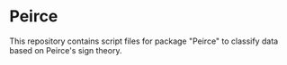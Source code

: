 # Peirce
This repository contains script files for package "Peirce" to classify data based on Peirce's sign theory. 
